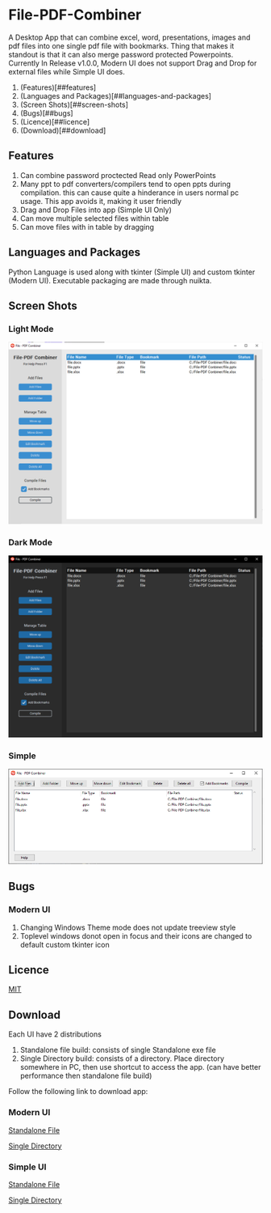 # File-PDF-Combiner
A Desktop App that can combine excel, word, presentations, images and pdf files into one single pdf file with bookmarks. Thing that makes it standout is that it can also merge password protected Powerpoints. Currently In Release v1.0.0, Modern UI does not support Drag and Drop for external files while Simple UI does.
1. (Features)[##features]
2. (Languages and Packages)[##languages-and-packages]
3. (Screen Shots)[##screen-shots]
4. (Bugs)[##bugs]
5. (Licence)[##licence]
6. (Download)[##download]

## Features
1. Can combine password proctected Read only PowerPoints
2. Many ppt to pdf converters/compilers tend to open ppts during compilation. this can cause quite a hinderance in users normal pc usage. This app avoids it, making it user friendly 
3. Drag and Drop Files into app (Simple UI Only)
4. Can move multiple selected files within table
5. Can move files with in table by dragging
## Languages and Packages
Python Language is used along with tkinter (Simple UI) and custom tkinter (Modern UI). Executable packaging are made through nuikta.
## Screen Shots
### Light Mode
![Light Mode ScreenShot](https://github.com/OM3R-Nazir/File-PDF-Combiner/blob/main/screenshots/light.png?raw=true)
### Dark Mode
![Dark Mode ScreenShot](https://github.com/OM3R-Nazir/File-PDF-Combiner/blob/main/screenshots/dark.png?raw=true)
### Simple
![Simple UI ScreenShot](https://github.com/OM3R-Nazir/File-PDF-Combiner/blob/main/screenshots/simple.png?raw=true)
## Bugs
### Modern UI
1. Changing Windows Theme mode does not update treeview style
2. Toplevel windows donot open in focus and their icons are changed to default custom tkinter icon
## Licence
[MIT](https://choosealicense.com/licenses/mit/)
## Download
Each UI have 2 distributions
1. Standalone file build: consists of single Standalone exe file
2. Single Directory build: consists of a directory. Place directory somewhere in PC, then use shortcut to access the app. (can have better performance then standalone file build)

Follow the following link to download app:
### Modern UI
[Standalone File](https://drive.google.com/file/d/1P7IhZrIKcxyK99tbJjjTfrIPjo7W-tvz/view?usp=share_link)

[Single Directory](https://drive.google.com/file/d/1r94SZR297Fs46VmmBQBlyT84ZQ7ziQOS/view?usp=share_link)
### Simple UI
[Standalone File](https://drive.google.com/file/d/1dq7Q1CAHapsnegXb5ZZiwN7yLDmvSr4P/view?usp=share_link)

[Single Directory](https://drive.google.com/file/d/1aIX5_UuUPHbfF5NETaTS5e8GBiKvWQXg/view?usp=share_link)
